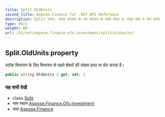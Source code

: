 ```yaml
---
title: Split.OldUnits
second_title: Aspose.Finance for .NET API Reference
description: Split संपत्त. स्टक वभजन के लए वभजन से पहले शेयरं क संख्य प्रप्त य सेट करत है
type: docs
weight: 80
url: /hi/net/aspose.finance.ofx.investment/split/oldunits/
---
```

## Split.OldUnits property

स्टॉक विभाजन के लिए विभाजन से पहले शेयरों की संख्या प्राप्त या सेट करता है।

```csharp
public string OldUnits { get; set; }
```

### यह सभी देखें

* class [Split](../)
* नाम स्थान [Aspose.Finance.Ofx.Investment](../../split/)
* सभा [Aspose.Finance](../../../)


